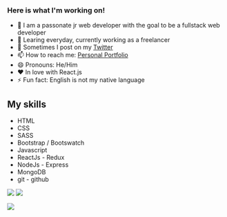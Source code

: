 ### Here is what I'm working on!

- 🔭 I am a passonate jr web developer with the goal to be a fullstack web developer
- 🌱 Learing everyday, currently working as a freelancer
- 💬 Sometimes I post on my [Twitter](https://twitter.com/MaxRogers78)
- 📫 How to reach me: [Personal Portfolio](https://maxrogers78.github.io/)
- 😄 Pronouns: He/Him
- ❤ In love with React.js
- ⚡ Fun fact: English is not my native language

## My skills

- HTML
- CSS
- SASS
- Bootstrap / Bootswatch
- Javascript
- ReactJs - Redux
- NodeJs - Express
- MongoDB
- git - github

[<img src="https://img.shields.io/badge/Personal-portfolio-blue">](https://maxrogers78.github.io/)
[<img src="https://img.shields.io/twitter/follow/MaxRogers78?color=blue&label=Follow%20me%21&logo=twitter&style=plastic">](https://twitter.com/intent/follow?screen_name=MaxRogers78)

<img src="https://github-readme-stats.vercel.app/api?username=maxrogers78&&show_icons=true&title_color=ffffff&icon_color=bb2acf&text_color=daf7dc&bg_color=191919">
